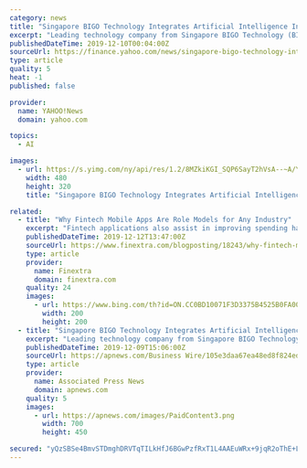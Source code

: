 ```yaml
---
category: news
title: "Singapore BIGO Technology Integrates Artificial Intelligence Into Communication Apps for a Holistic and Immersive Experience for Users"
excerpt: "Leading technology company from Singapore BIGO Technology (BIGO), the holding company for popular new age communication platforms like Bigo Live (Live Streaming), Likee (Short-form Videos), and imo (Video Communication) has shared that they use Artificial Intelligence (AI) as a foundation to create a more engaging, world-class immersive ..."
publishedDateTime: 2019-12-10T00:04:00Z
sourceUrl: https://finance.yahoo.com/news/singapore-bigo-technology-integrates-artificial-150000658.html
type: article
quality: 5
heat: -1
published: false

provider:
  name: YAHOO!News
  domain: yahoo.com

topics:
  - AI

images:
  - url: https://s.yimg.com/ny/api/res/1.2/8MZkiKGI_SQP6SayT2hVsA--~A/YXBwaWQ9aGlnaGxhbmRlcjtzbT0xO3c9ODAw/https://media.zenfs.com/en/business-wire.com/34d9670c2d22759e7021f8c0c1218949
    width: 480
    height: 320
    title: "Singapore BIGO Technology Integrates Artificial Intelligence Into Communication Apps for a Holistic and Immersive Experience for Users"

related:
  - title: "Why Fintech Mobile Apps Are Role Models for Any Industry"
    excerpt: "Fintech applications also assist in improving spending habits and making good financial choices. Some of the more innovative apps went beyond that and implemented AI for evaluating users’ financial health, advising on how to improve it or warning against reckless actions. For instance, Status Money gives users spending recommendations and ..."
    publishedDateTime: 2019-12-12T13:47:00Z
    sourceUrl: https://www.finextra.com/blogposting/18243/why-fintech-mobile-apps-are-role-models-for-any-industry
    type: article
    provider:
      name: Finextra
      domain: finextra.com
    quality: 24
    images:
      - url: https://www.bing.com/th?id=ON.CC0BD10071F3D3375B4525B0FA0024CE
        width: 200
        height: 200
  - title: "Singapore BIGO Technology Integrates Artificial Intelligence Into Communication Apps for a Holistic and Immersive Experience for Users"
    excerpt: "Leading technology company from Singapore BIGO Technology (BIGO), the holding company for popular new age communication platforms like Bigo Live (Live Streaming), Likee (Short-form Videos), and imo (Video Communication) has shared that they use Artificial Intelligence (AI) as a foundation to create a more engaging, world-class immersive ..."
    publishedDateTime: 2019-12-09T15:06:00Z
    sourceUrl: https://apnews.com/Business Wire/105e3daa67ea48ed8f824ed1b5bf4fcd
    type: article
    provider:
      name: Associated Press News
      domain: apnews.com
    quality: 5
    images:
      - url: https://apnews.com/images/PaidContent3.png
        width: 700
        height: 450

secured: "yQzSBSe4BmvSTDmghDRVTqTILkHfJ6BGwPzfRxT1L4AAEuWRx+9jqR2oThE+L9+tuEihe4goFaL6PIwp7tTVzDNY+hkZkZVEg+ppusi1fJq3MgVIY68cX6lPTbumoHv0WFllinmbp5+r5exWsf0YnKSpIT4m/x80vb/d9omY7aDl52P+fooTf/Ef4bqtWmGZALAByL0kCykXOnjzVmha6CmZug5lQO76+cDVnWTn/Eh8HaNMx6ZvyiTHCaJw8G8EupK5ZbFfctSl3mFNOoiLjg==;w22ZC49LV98ykDBwMuOMPA=="
---
```


